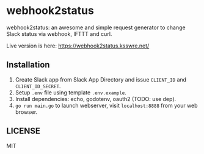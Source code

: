 # webhook2status
webhook2status: an awesome and simple request generator to change Slack status via webhook, IFTTT and curl.

Live version is here: https://webhook2status.ksswre.net/

## Installation
1. Create Slack app from Slack App Directory and issue `CLIENT_ID` and `CLIENT_ID_SECRET`.
1. Setup `.env` file using template `.env.example`.
1. Install dependencies: echo, godotenv, oauth2 (TODO: use dep).
1. `go run main.go` to launch webserver, visit `localhost:8888` from your web browser.

## LICENSE
MIT
